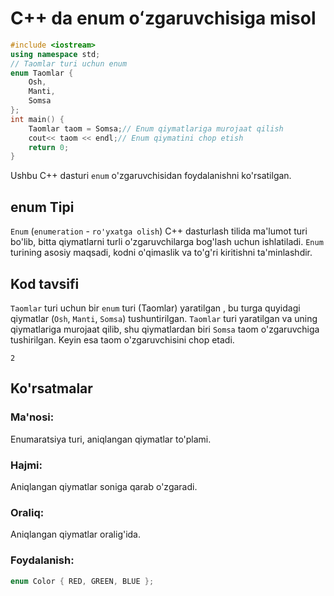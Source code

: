 # C++ da enum oʻzgaruvchisiga misol
```cpp
#include <iostream>
using namespace std;
// Taomlar turi uchun enum
enum Taomlar {
    Osh,
    Manti,
    Somsa
};
int main() {
    Taomlar taom = Somsa;// Enum qiymatlariga murojaat qilish
    cout<< taom << endl;// Enum qiymatini chop etish
    return 0;
}
```
Ushbu C++ dasturi `enum` o'zgaruvchisidan foydalanishni ko'rsatilgan.
## enum Tipi
`Enum` (`enumeration` - `ro'yxatga olish`) C++ dasturlash tilida ma'lumot turi bo'lib, bitta qiymatlarni turli o'zgaruvchilarga bog'lash uchun ishlatiladi. 
`Enum` turining asosiy maqsadi, kodni o'qimaslik va to'g'ri kiritishni ta'minlashdir.
## Kod tavsifi
`Taomlar` turi uchun bir `enum` turi (Taomlar) yaratilgan , bu turga quyidagi qiymatlar (`Osh`, `Manti`, `Somsa`) tushuntirilgan.
`Taomlar` turi yaratilgan va uning qiymatlariga murojaat qilib, shu qiymatlardan biri `Somsa` taom o'zgaruvchiga tushirilgan. Keyin esa taom o'zgaruvchisini chop etadi.
```console
2
```
## Ko'rsatmalar
### Ma'nosi:
Enumaratsiya turi, aniqlangan qiymatlar to'plami.
### Hajmi:
Aniqlangan qiymatlar soniga qarab o'zgaradi.
### Oraliq:
Aniqlangan qiymatlar oralig'ida.
### Foydalanish:
```cpp
enum Color { RED, GREEN, BLUE };
```

